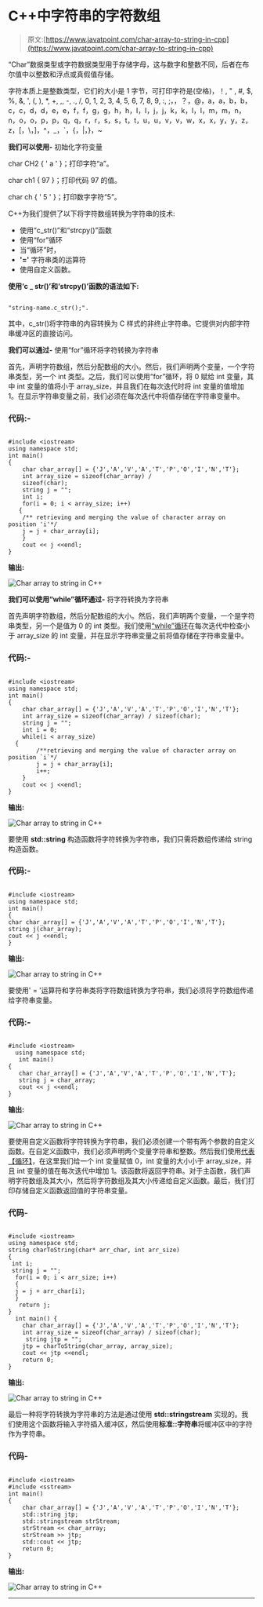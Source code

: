 # C++中字符串的字符数组

> 原文:[https://www.javatpoint.com/char-array-to-string-in-cpp](https://www.javatpoint.com/char-array-to-string-in-cpp)

“Char”数据类型或字符数据类型用于存储字母，这与数字和整数不同，后者在布尔值中以整数和浮点或真假值存储。

字符本质上是整数类型，它们的大小是 1 字节，可打印字符是(空格)，！, " , #, $, %, &, ', (, ), *, +, ,, -, ., /, 0, 1, 2, 3, 4, 5, 6, 7, 8, 9, :, ;，，？，@，a，a，b，b，c，c，d，d，e，e，f，f，g，g，h，h，I，I，j，j，k，k，l，l，m，m，n，n，o，o，p，p，q，q，r，r，s，s，t，t，u，u，v，v，w，x，x，y，y，z，z，[，\，]，^，_，`，{，|，}，~

**我们可以使用-** 初始化字符变量

char CH2 { ' a ' }；打印字符“a”。

char ch1 { 97 }；打印代码 97 的值。

char ch { ' 5 ' }；打印数字字符“5”。

C++为我们提供了以下将字符数组转换为字符串的技术:

*   使用“c_str()”和“strcpy()”函数
*   使用“for”循环
*   当“循环”时，
*   **'='** 字符串类的运算符
*   使用自定义函数。

**使用‘c _ str()’和‘strcpy()’函数的语法如下:**

```

"string-name.c_str();".

```

其中，c_str()将字符串的内容转换为 C 样式的非终止字符串。它提供对内部字符串缓冲区的直接访问。

**我们可以通过-** 使用“for”循环将字符转换为字符串

首先，声明字符数组，然后分配数组的大小。然后，我们声明两个变量，一个字符串类型，另一个 int 类型。之后，我们可以使用“for”循环，将 0 赋给 int 变量，其中 int 变量的值将小于 array_size，并且我们在每次迭代时将 int 变量的值增加 1。在显示字符串变量之前，我们必须在每次迭代中将值存储在字符串变量中。

### 代码:-

```

#include <iostream>
using namespace std;
int main() 
{
    char char_array[] = {'J','A','V','A','T','P','O','I','N','T'};
    int array_size = sizeof(char_array) /
    sizeof(char);
    string j = "";
    int i;
    for(i = 0; i < array_size; i++)
   {
    /** retrieving and merging the value of character array on position 'i'*/  
    j = j + char_array[i];
    }
    cout << j <<endl;
} 

```

**输出:**

![Char array to string in C++](../Images/1deeb50378cb328a2c59d5104993fe61.png)

**我们可以使用“while”循环通过-** 将字符转换为字符串

首先声明字符数组，然后分配数组的大小。然后，我们声明两个变量，一个是字符串类型，另一个是值为 0 的 int 类型。我们使用[“while”循环](https://www.javatpoint.com/cpp-while-loop)在每次迭代中检查小于 array_size 的 int 变量，并在显示字符串变量之前将值存储在字符串变量中。

### 代码:-

```

#include <iostream>
using namespace std;
int main() 
{
    char char_array[] = {'J','A','V','A','T','P','O','I','N','T'};
    int array_size = sizeof(char_array) / sizeof(char);
    string j = "";
    int i = 0;
    while(i < array_size)
  {
        /**retrieving and merging the value of character array on position `i`*/
        j = j + char_array[i];
        i++;
    }
    cout << j <<endl;
}

```

**输出:**

![Char array to string in C++](../Images/b916e507ce39d10e5af8342ab10c94cb.png)

要使用 **std::string** 构造函数将字符转换为字符串，我们只需将数组传递给 string 构造函数。

### 代码:-

```

#include <iostream> 
using namespace std;
int main()
{
char char_array[] = {'J','A','V','A','T','P','O','I','N','T'};
string j(char_array);
cout << j <<endl;
}

```

**输出:**

![Char array to string in C++](../Images/6a87e80933b64f478391c59be514e4ee.png)

要使用' = '运算符和字符串类将字符数组转换为字符串，我们必须将字符数组传递给字符串变量。

### 代码:-

```

#include <iostream>
  using namespace std;
   int main()
{
   char char_array[] = {'J','A','V','A','T','P','O','I','N','T'};
   string j = char_array;
   cout << j <<endl; 
}  

```

**输出:**

![Char array to string in C++](../Images/4cc41b4027a8f892c06c595bd837320b.png)

要使用自定义函数将字符转换为字符串，我们必须创建一个带有两个参数的自定义函数。在自定义函数中，我们必须声明两个变量字符串和整数。然后我们使用[代表【循环】](https://www.javatpoint.com/cpp-for-loop)，在这里我们给一个 int 变量赋值 0，int 变量的大小小于 array_size，并且 int 变量的值在每次迭代中增加 1。该函数将返回字符串。对于主函数，我们声明字符数组及其大小，然后将字符数组及其大小传递给自定义函数。最后，我们打印存储自定义函数返回值的字符串变量。

### 代码-

```

#include <iostream>
using namespace std;
string charToString(char* arr_char, int arr_size)
{
 int i;
 string j = "";
  for(i = 0; i < arr_size; i++)
  {
  j = j + arr_char[i];
  }
   return j;
}
  int main() {
    char char_array[] = {'J','A','V','A','T','P','O','I','N','T'};
    int array_size = sizeof(char_array) / sizeof(char);
     string jtp = "";
    jtp = charToString(char_array, array_size);
    cout << jtp <<endl;
    return 0;
}

```

**输出:**

![Char array to string in C++](../Images/24be6d8896c163bbe425ee9344a19659.png)

最后一种将字符转换为字符串的方法是通过使用 **std::stringstream** 实现的。我们使用这个函数将输入字符插入缓冲区，然后使用**标准::字符串**将缓冲区中的字符作为字符串。

### 代码-

```

#include <iostream>
#include <sstream>
int main()
{   
    char char_array[] = {'J','A','V','A','T','P','O','I','N','T'};
    std::string jtp;
    std::stringstream strStream;
    strStream << char_array;
    strStream >> jtp;
    std::cout << jtp;
    return 0;
}

```

**输出:**

![Char array to string in C++](../Images/1c2a140038e043b6e63f9ffa5df1af57.png)

* * *